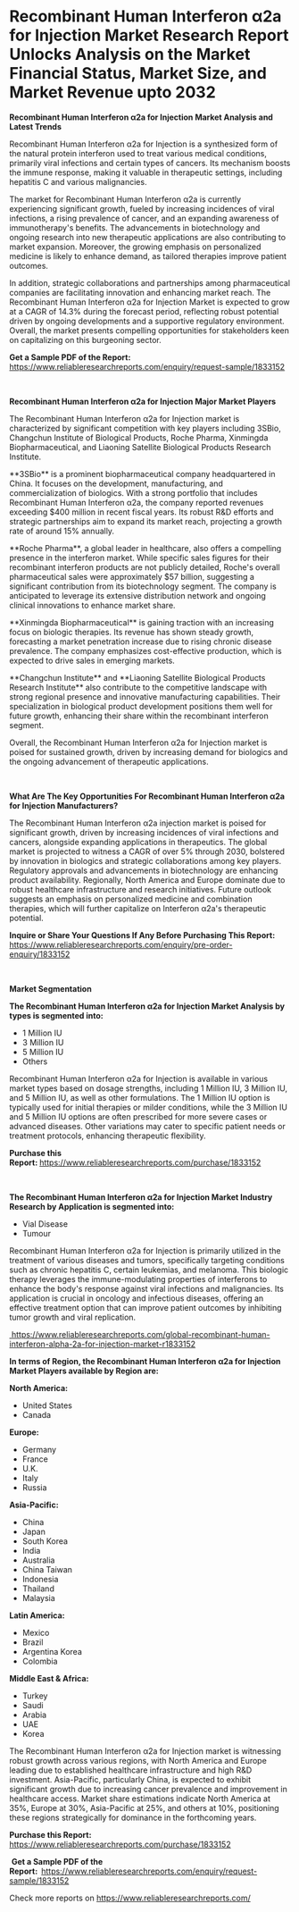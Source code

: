 <p><h1>Recombinant Human Interferon α2a for Injection Market Research Report Unlocks Analysis on the Market Financial Status, Market Size, and Market Revenue upto 2032</h1></p><p><strong>Recombinant Human Interferon α2a for Injection Market Analysis and Latest Trends</strong></p>
<p><p>Recombinant Human Interferon α2a for Injection is a synthesized form of the natural protein interferon used to treat various medical conditions, primarily viral infections and certain types of cancers. Its mechanism boosts the immune response, making it valuable in therapeutic settings, including hepatitis C and various malignancies. </p><p>The market for Recombinant Human Interferon α2a is currently experiencing significant growth, fueled by increasing incidences of viral infections, a rising prevalence of cancer, and an expanding awareness of immunotherapy's benefits. The advancements in biotechnology and ongoing research into new therapeutic applications are also contributing to market expansion. Moreover, the growing emphasis on personalized medicine is likely to enhance demand, as tailored therapies improve patient outcomes.</p><p>In addition, strategic collaborations and partnerships among pharmaceutical companies are facilitating innovation and enhancing market reach. The Recombinant Human Interferon α2a for Injection Market is expected to grow at a CAGR of 14.3% during the forecast period, reflecting robust potential driven by ongoing developments and a supportive regulatory environment. Overall, the market presents compelling opportunities for stakeholders keen on capitalizing on this burgeoning sector.</p></p>
<p><strong>Get a Sample PDF of the Report:&nbsp;</strong> <a href="https://www.reliableresearchreports.com/enquiry/request-sample/1833152?utm_campaign=2960&utm_medium=2&utm_source=Github&utm_content=ia&utm_term=26032025&utm_id=recombinant-human-interferon-a2a-for-injection">https://www.reliableresearchreports.com/enquiry/request-sample/1833152</a></p>
<p>&nbsp;</p>
<p><strong>Recombinant Human Interferon α2a for Injection Major Market Players</strong></p>
<p><p>The Recombinant Human Interferon α2a for Injection market is characterized by significant competition with key players including 3SBio, Changchun Institute of Biological Products, Roche Pharma, Xinmingda Biopharmaceutical, and Liaoning Satellite Biological Products Research Institute.</p><p>**3SBio** is a prominent biopharmaceutical company headquartered in China. It focuses on the development, manufacturing, and commercialization of biologics. With a strong portfolio that includes Recombinant Human Interferon α2a, the company reported revenues exceeding $400 million in recent fiscal years. Its robust R&D efforts and strategic partnerships aim to expand its market reach, projecting a growth rate of around 15% annually.</p><p>**Roche Pharma**, a global leader in healthcare, also offers a compelling presence in the interferon market. While specific sales figures for their recombinant interferon products are not publicly detailed, Roche's overall pharmaceutical sales were approximately $57 billion, suggesting a significant contribution from its biotechnology segment. The company is anticipated to leverage its extensive distribution network and ongoing clinical innovations to enhance market share.</p><p>**Xinmingda Biopharmaceutical** is gaining traction with an increasing focus on biologic therapies. Its revenue has shown steady growth, forecasting a market penetration increase due to rising chronic disease prevalence. The company emphasizes cost-effective production, which is expected to drive sales in emerging markets.</p><p>**Changchun Institute** and **Liaoning Satellite Biological Products Research Institute** also contribute to the competitive landscape with strong regional presence and innovative manufacturing capabilities. Their specialization in biological product development positions them well for future growth, enhancing their share within the recombinant interferon segment.</p><p>Overall, the Recombinant Human Interferon α2a for Injection market is poised for sustained growth, driven by increasing demand for biologics and the ongoing advancement of therapeutic applications.</p></p>
<p>&nbsp;</p>
<p><strong>What Are The Key Opportunities For Recombinant Human Interferon α2a for Injection Manufacturers?</strong></p>
<p><p>The Recombinant Human Interferon α2a injection market is poised for significant growth, driven by increasing incidences of viral infections and cancers, alongside expanding applications in therapeutics. The global market is projected to witness a CAGR of over 5% through 2030, bolstered by innovation in biologics and strategic collaborations among key players. Regulatory approvals and advancements in biotechnology are enhancing product availability. Regionally, North America and Europe dominate due to robust healthcare infrastructure and research initiatives. Future outlook suggests an emphasis on personalized medicine and combination therapies, which will further capitalize on Interferon α2a's therapeutic potential.</p></p>
<p><strong>Inquire or Share Your Questions If Any Before Purchasing This Report:</strong> <a href="https://www.reliableresearchreports.com/enquiry/pre-order-enquiry/1833152?utm_campaign=2960&utm_medium=2&utm_source=Github&utm_content=ia&utm_term=26032025&utm_id=recombinant-human-interferon-a2a-for-injection">https://www.reliableresearchreports.com/enquiry/pre-order-enquiry/1833152</a></p>
<p>&nbsp;</p>
<p><strong>Market Segmentation</strong></p>
<p><strong>The Recombinant Human Interferon α2a for Injection Market Analysis by types is segmented into:</strong></p>
<p><ul><li>1 Million IU</li><li>3 Million IU</li><li>5 Million IU</li><li>Others</li></ul></p>
<p><p>Recombinant Human Interferon α2a for Injection is available in various market types based on dosage strengths, including 1 Million IU, 3 Million IU, and 5 Million IU, as well as other formulations. The 1 Million IU option is typically used for initial therapies or milder conditions, while the 3 Million IU and 5 Million IU options are often prescribed for more severe cases or advanced diseases. Other variations may cater to specific patient needs or treatment protocols, enhancing therapeutic flexibility.</p></p>
<p><strong>Purchase this Report:&nbsp;</strong><a href="https://www.reliableresearchreports.com/purchase/1833152?utm_campaign=2960&utm_medium=2&utm_source=Github&utm_content=ia&utm_term=26032025&utm_id=recombinant-human-interferon-a2a-for-injection">https://www.reliableresearchreports.com/purchase/1833152</a></p>
<p>&nbsp;</p>
<p><strong>The Recombinant Human Interferon α2a for Injection Market Industry Research by Application is segmented into:</strong></p>
<p><ul><li>Vial Disease</li><li>Tumour</li></ul></p>
<p><p>Recombinant Human Interferon α2a for Injection is primarily utilized in the treatment of various diseases and tumors, specifically targeting conditions such as chronic hepatitis C, certain leukemias, and melanoma. This biologic therapy leverages the immune-modulating properties of interferons to enhance the body's response against viral infections and malignancies. Its application is crucial in oncology and infectious diseases, offering an effective treatment option that can improve patient outcomes by inhibiting tumor growth and viral replication.</p></p>
<p><a href="https://www.reliableresearchreports.com/global-recombinant-human-interferon-alpha-2a-for-injection-market-r1833152?utm_campaign=2960&utm_medium=2&utm_source=Github&utm_content=ia&utm_term=26032025&utm_id=recombinant-human-interferon-a2a-for-injection">&nbsp;https://www.reliableresearchreports.com/global-recombinant-human-interferon-alpha-2a-for-injection-market-r1833152</a></p>
<p><strong>In terms of Region, the Recombinant Human Interferon α2a for Injection Market Players available by Region are:</strong></p>
<p>
    <p> <strong> North America: </strong>
        <ul>
            <li>United States</li>
            <li>Canada</li>
        </ul>
        </p> 
    <p> <strong> Europe: </strong>
        <ul>
            <li>Germany</li>
            <li>France</li>
            <li>U.K.</li>
            <li>Italy</li>
            <li>Russia</li>
        </ul>
        </p> 
    <p> <strong> Asia-Pacific: </strong>
        <ul>
            <li>China</li>
            <li>Japan</li>
            <li>South Korea</li>
            <li>India</li>
            <li>Australia</li>
            <li>China Taiwan</li>
            <li>Indonesia</li>
            <li>Thailand</li>
            <li>Malaysia</li>
        </ul>
        </p> 
    <p> <strong> Latin America: </strong>
        <ul>
            <li>Mexico</li>
            <li>Brazil</li>
            <li>Argentina Korea</li>
            <li>Colombia</li>
        </ul>
        </p> 
    <p> <strong> Middle East & Africa: </strong>
        <ul>
            <li>Turkey</li>
            <li>Saudi</li>
            <li>Arabia</li>
            <li>UAE</li>
            <li>Korea</li>
        </ul>
    </p>
    </p>
<p><p>The Recombinant Human Interferon α2a for Injection market is witnessing robust growth across various regions, with North America and Europe leading due to established healthcare infrastructure and high R&D investment. Asia-Pacific, particularly China, is expected to exhibit significant growth due to increasing cancer prevalence and improvement in healthcare access. Market share estimations indicate North America at 35%, Europe at 30%, Asia-Pacific at 25%, and others at 10%, positioning these regions strategically for dominance in the forthcoming years.</p></p>
<p><strong>Purchase this Report: </strong><a href="https://www.reliableresearchreports.com/purchase/1833152?utm_campaign=2960&utm_medium=2&utm_source=Github&utm_content=ia&utm_term=26032025&utm_id=recombinant-human-interferon-a2a-for-injection">https://www.reliableresearchreports.com/purchase/1833152</a></p>
<p>&nbsp;<strong>Get a Sample PDF of the Report:&nbsp;&nbsp;</strong><a href="https://www.reliableresearchreports.com/enquiry/request-sample/1833152?utm_campaign=2960&utm_medium=2&utm_source=Github&utm_content=ia&utm_term=26032025&utm_id=recombinant-human-interferon-a2a-for-injection">https://www.reliableresearchreports.com/enquiry/request-sample/1833152</a></p>
<p><strong></strong></p>
<p>Check more reports on <a href="https://www.reliableresearchreports.com/?utm_campaign=2960&utm_medium=2&utm_source=Github&utm_content=ia&utm_term=26032025&utm_id=recombinant-human-interferon-a2a-for-injection">https://www.reliableresearchreports.com/</a></p>